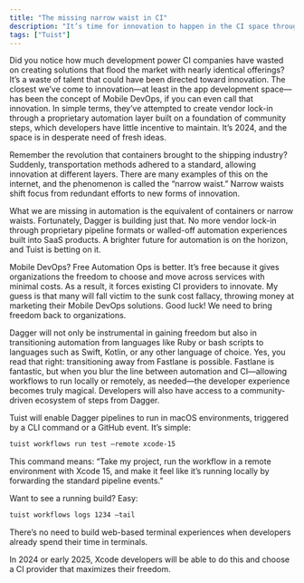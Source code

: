 ```yaml
---
title: "The missing narrow waist in CI"
description: "It’s time for innovation to happen in the CI space through the narrow waist that Dagger brings to the table."
tags: ["Tuist"]
---
```


Did you notice how much development power CI companies have wasted on creating solutions that flood the market with nearly identical offerings? It’s a waste of talent that could have been directed toward innovation. The closest we’ve come to innovation—at least in the app development space—has been the concept of Mobile DevOps, if you can even call that innovation. In simple terms, they’ve attempted to create vendor lock-in through a proprietary automation layer built on a foundation of community steps, which developers have little incentive to maintain. It’s 2024, and the space is in desperate need of fresh ideas.

Remember the revolution that containers brought to the shipping industry? Suddenly, transportation methods adhered to a standard, allowing innovation at different layers. There are many examples of this on the internet, and the phenomenon is called the “narrow waist.” Narrow waists shift focus from redundant efforts to new forms of innovation.

What we are missing in automation is the equivalent of containers or narrow waists. Fortunately, Dagger is building just that. No more vendor lock-in through proprietary pipeline formats or walled-off automation experiences built into SaaS products. A brighter future for automation is on the horizon, and Tuist is betting on it.

Mobile DevOps? Free Automation Ops is better. It’s free because it gives organizations the freedom to choose and move across services with minimal costs. As a result, it forces existing CI providers to innovate. My guess is that many will fall victim to the sunk cost fallacy, throwing money at marketing their Mobile DevOps solutions. Good luck! We need to bring freedom back to organizations.

Dagger will not only be instrumental in gaining freedom but also in transitioning automation from languages like Ruby or bash scripts to languages such as Swift, Kotlin, or any other language of choice. Yes, you read that right: transitioning away from Fastlane is possible. Fastlane is fantastic, but when you blur the line between automation and CI—allowing workflows to run locally or remotely, as needed—the developer experience becomes truly magical. Developers will also have access to a community-driven ecosystem of steps from Dagger.

Tuist will enable Dagger pipelines to run in macOS environments, triggered by a CLI command or a GitHub event. It’s simple:

```bash
tuist workflows run test –remote xcode-15
```

This command means: “Take my project, run the workflow in a remote environment with Xcode 15, and make it feel like it’s running locally by forwarding the standard pipeline events.”

Want to see a running build? Easy:

```bash
tuist workflows logs 1234 –tail
```

There’s no need to build web-based terminal experiences when developers already spend their time in terminals.

In 2024 or early 2025, Xcode developers will be able to do this and choose a CI provider that maximizes their freedom.